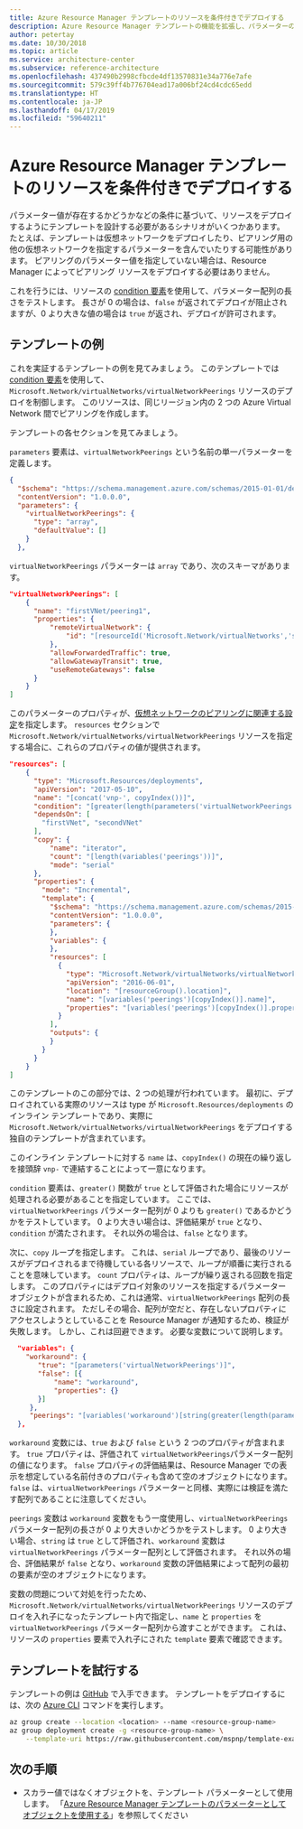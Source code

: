 ```yaml
---
title: Azure Resource Manager テンプレートのリソースを条件付きでデプロイする
description: Azure Resource Manager テンプレートの機能を拡張し、パラメーターの値に応じて、条件付きでリソースをデプロイする方法について説明します。
author: petertay
ms.date: 10/30/2018
ms.topic: article
ms.service: architecture-center
ms.subservice: reference-architecture
ms.openlocfilehash: 437490b2998cfbcde4df13570831e34a776e7afe
ms.sourcegitcommit: 579c39ff4b776704ead17a006bf24cd4cdc65edd
ms.translationtype: HT
ms.contentlocale: ja-JP
ms.lasthandoff: 04/17/2019
ms.locfileid: "59640211"
---
```

# <a name="conditionally-deploy-a-resource-in-an-azure-resource-manager-template"></a>Azure Resource Manager テンプレートのリソースを条件付きでデプロイする

パラメーター値が存在するかどうかなどの条件に基づいて、リソースをデプロイするようにテンプレートを設計する必要があるシナリオがいくつかあります。 たとえば、テンプレートは仮想ネットワークをデプロイしたり、ピアリング用の他の仮想ネットワークを指定するパラメーターを含んでいたりする可能性があります。 ピアリングのパラメーター値を指定していない場合は、Resource Manager によってピアリング リソースをデプロイする必要はありません。

これを行うには、リソースの [condition 要素][azure-resource-manager-condition]を使用して、パラメーター配列の長さをテストします。 長さが 0 の場合は、`false` が返されてデプロイが阻止されますが、0 より大きな値の場合は `true` が返され、デプロイが許可されます。

## <a name="example-template"></a>テンプレートの例

これを実証するテンプレートの例を見てみましょう。 このテンプレートでは [condition 要素][azure-resource-manager-condition]を使用して、`Microsoft.Network/virtualNetworks/virtualNetworkPeerings` リソースのデプロイを制御します。 このリソースは、同じリージョン内の 2 つの Azure Virtual Network 間でピアリングを作成します。

テンプレートの各セクションを見てみましょう。

`parameters` 要素は、`virtualNetworkPeerings` という名前の単一パラメーターを定義します。

```json
{
  "$schema": "https://schema.management.azure.com/schemas/2015-01-01/deploymentTemplate.json#",
  "contentVersion": "1.0.0.0",
  "parameters": {
    "virtualNetworkPeerings": {
      "type": "array",
      "defaultValue": []
    }
  },
```

`virtualNetworkPeerings` パラメーターは `array` であり、次のスキーマがあります。

```json
"virtualNetworkPeerings": [
    {
      "name": "firstVNet/peering1",
      "properties": {
          "remoteVirtualNetwork": {
              "id": "[resourceId('Microsoft.Network/virtualNetworks','secondVNet')]"
          },
          "allowForwardedTraffic": true,
          "allowGatewayTransit": true,
          "useRemoteGateways": false
      }
    }
]
```

このパラメーターのプロパティが、[仮想ネットワークのピアリングに関連する設定][vnet-peering-resource-schema]を指定します。 `resources` セクションで `Microsoft.Network/virtualNetworks/virtualNetworkPeerings` リソースを指定する場合に、これらのプロパティの値が提供されます。

```json
"resources": [
    {
      "type": "Microsoft.Resources/deployments",
      "apiVersion": "2017-05-10",
      "name": "[concat('vnp-', copyIndex())]",
      "condition": "[greater(length(parameters('virtualNetworkPeerings')), 0)]",
      "dependsOn": [
        "firstVNet", "secondVNet"
      ],
      "copy": {
          "name": "iterator",
          "count": "[length(variables('peerings'))]",
          "mode": "serial"
      },
      "properties": {
        "mode": "Incremental",
        "template": {
          "$schema": "https://schema.management.azure.com/schemas/2015-01-01/deploymentTemplate.json#",
          "contentVersion": "1.0.0.0",
          "parameters": {
          },
          "variables": {
          },
          "resources": [
            {
              "type": "Microsoft.Network/virtualNetworks/virtualNetworkPeerings",
              "apiVersion": "2016-06-01",
              "location": "[resourceGroup().location]",
              "name": "[variables('peerings')[copyIndex()].name]",
              "properties": "[variables('peerings')[copyIndex()].properties]"
            }
          ],
          "outputs": {
          }
        }
      }
    }
]
```

このテンプレートのこの部分では、2 つの処理が行われています。 最初に、デプロイされている実際のリソースは type が `Microsoft.Resources/deployments` のインライン テンプレートであり、実際に `Microsoft.Network/virtualNetworks/virtualNetworkPeerings` をデプロイする独自のテンプレートが含まれています。

このインライン テンプレートに対する `name` は、`copyIndex()` の現在の繰り返しを接頭辞 `vnp-` で連結することによって一意になります。

`condition` 要素は、`greater()` 関数が `true` として評価された場合にリソースが処理される必要があることを指定しています。 ここでは、`virtualNetworkPeerings` パラメーター配列が 0 よりも `greater()` であるかどうかをテストしています。 0 より大きい場合は、評価結果が `true` となり、`condition` が満たされます。 それ以外の場合は、`false` となります。

次に、`copy` ループを指定します。 これは、`serial` ループであり、最後のリソースがデプロイされるまで待機している各リソースで、ループが順番に実行されることを意味しています。 `count` プロパティは、ループが繰り返される回数を指定します。 このプロパティにはデプロイ対象のリソースを指定するパラメーター オブジェクトが含まれるため、これは通常、`virtualNetworkPeerings` 配列の長さに設定されます。 ただしその場合、配列が空だと、存在しないプロパティにアクセスしようとしていることを Resource Manager が通知するため、検証が失敗します。 しかし、これは回避できます。 必要な変数について説明します。

```json
  "variables": {
    "workaround": {
       "true": "[parameters('virtualNetworkPeerings')]",
       "false": [{
           "name": "workaround",
           "properties": {}
       }]
     },
     "peerings": "[variables('workaround')[string(greater(length(parameters('virtualNetworkPeerings')), 0))]]"
  },
```

`workaround` 変数には、`true` および `false` という 2 つのプロパティが含まれます。 `true` プロパティは、評価されて `virtualNetworkPeerings`パラメーター配列の値になります。 `false` プロパティの評価結果は、Resource Manager での表示を想定している名前付きのプロパティも含めて空のオブジェクトになります。`false` は、`virtualNetworkPeerings` パラメーターと同様、実際には検証を満たす配列であることに注意してください。

`peerings` 変数は `workaround` 変数をもう一度使用し、`virtualNetworkPeerings` パラメーター配列の長さが 0 より大きいかどうかをテストします。 0 より大きい場合、`string` は `true` として評価され、`workaround` 変数は `virtualNetworkPeerings` パラメーター配列として評価されます。 それ以外の場合、評価結果が `false` となり、`workaround` 変数の評価結果によって配列の最初の要素が空のオブジェクトになります。

変数の問題について対処を行ったため、`Microsoft.Network/virtualNetworks/virtualNetworkPeerings` リソースのデプロイを入れ子になったテンプレート内で指定し、`name` と `properties` を `virtualNetworkPeerings` パラメーター配列から渡すことができます。 これは、リソースの `properties` 要素で入れ子にされた `template` 要素で確認できます。

## <a name="try-the-template"></a>テンプレートを試行する

テンプレートの例は [GitHub][github] で入手できます。 テンプレートをデプロイするには、次の [Azure CLI][cli] コマンドを実行します。

```bash
az group create --location <location> --name <resource-group-name>
az group deployment create -g <resource-group-name> \
    --template-uri https://raw.githubusercontent.com/mspnp/template-examples/master/example2-conditional/deploy.json
```

## <a name="next-steps"></a>次の手順

* スカラー値ではなくオブジェクトを、テンプレート パラメーターとして使用します。 「[Azure Resource Manager テンプレートのパラメーターとしてオブジェクトを使用する](./objects-as-parameters.md)」を参照してください

<!-- links -->
[azure-resource-manager-condition]: /azure/azure-resource-manager/resource-manager-templates-resources#condition
[azure-resource-manager-variable]: /azure/azure-resource-manager/resource-group-authoring-templates#variables
[vnet-peering-resource-schema]: /azure/templates/microsoft.network/virtualnetworks/virtualnetworkpeerings
[cli]: /cli/azure/?view=azure-cli-latest
[github]: https://github.com/mspnp/template-examples
